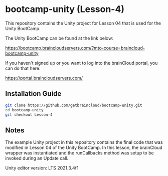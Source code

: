 # bootcamp-unity (Lesson-4)

This repository contains the Unity project for Lesson 04 that is used for the Unity BootCamp.

The Unity BootCamp can be found at the link below:

https://bootcamp.braincloudservers.com/?mto-course=braincloud-bootcamp-unity


If you haven't signed up or you want to log into the brainCloud portal, you can do that here:

https://portal.braincloudservers.com/


## Installation Guide

```bash
git clone https://github.com/getbraincloud/bootcamp-unity.git
cd bootcamp-unity
git checkout Lesson-4
```

## Notes

The example Unity project in this repository contains the final code that was modified in Lesson 04 of the Unity BootCamp. In this lesson, the brainCloud wrapper was instantiated and the runCallbacks method was setup to be invoked during an Update call.

Unity editor version: LTS 2021.3.4f1
